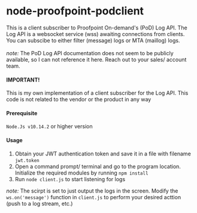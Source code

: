 # node-proofpoint-podclient

This is a client subscriber to Proofpoint On-demand's (PoD) Log API. The Log API is a websocket service (wss) awaiting connections from clients. You can subscibe to either filter (message) logs or MTA (maillog) logs.<br><br>
<i>note:</i> The PoD Log API documentation does not seem to be publicly available, so I can not reference it here. Reach out to your sales/ account team.

#### IMPORTANT!
This is my own implementation of a client subscriber for the Log API. This code is not related to the vendor or the product in any way

#### Prerequisite
`Node.Js v10.14.2` or higher version

#### Usage

1. Obtain your JWT authentication token and save it in a file with filename `jwt.token`
2. Open a command prompt/ terminal and go to the program location.<br>
   Initialize the required modules by running `npm install`
3. Run `node client.js` to start listening for logs

<i>note:</i> The scirpt is set to just output the logs in the screen. Modify the `ws.on('message')` function in `client.js` to perform your desired acttion (push to a log stream, etc.)
